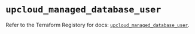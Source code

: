 # `upcloud_managed_database_user`

Refer to the Terraform Registory for docs: [`upcloud_managed_database_user`](https://www.terraform.io/docs/providers/upcloud/r/managed_database_user).
